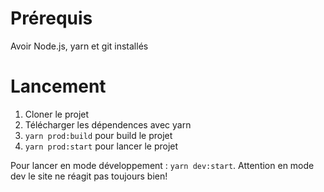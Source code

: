 # Prérequis

Avoir Node.js, yarn et git installés

# Lancement

1) Cloner le projet
2) Télécharger les dépendences avec yarn
3) `yarn prod:build` pour build le projet
4) `yarn prod:start` pour lancer le projet

Pour lancer en mode développement : `yarn dev:start`. Attention en mode dev le site ne réagit pas toujours bien!
